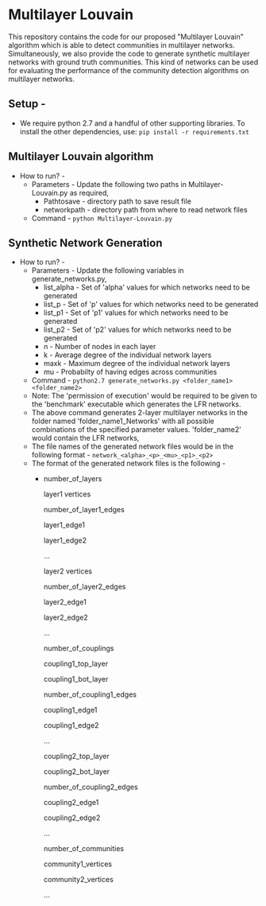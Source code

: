 # Multilayer Louvain
This repository contains the code for our proposed "Multilayer Louvain" algorithm which is able to detect communities in multilayer networks. Simultaneously, we also provide the code to generate synthetic multilayer networks with ground truth communities. This kind of networks can be used for evaluating the performance of the community detection algorithms on multilayer networks.

## Setup -
  + We require python 2.7 and a handful of other supporting libraries. To install the other dependencies, use: 
  ```pip install -r requirements.txt```

## Multilayer Louvain algorithm 
  + How to run? -
    + Parameters - Update the following two paths in Multilayer-Louvain.py as required,
      + Pathtosave - directory path to save result file 
      + networkpath - directory path from where to read network files
    + Command - 
      ```python Multilayer-Louvain.py``` 

## Synthetic Network Generation
  + How to run? -
    + Parameters - Update the following variables in generate_networks.py,
      + list_alpha - Set of 'alpha' values for which networks need to be generated 
      + list_p - Set of 'p' values for which networks need to be generated
      + list_p1 - Set of 'p1' values for which networks need to be generated 
      + list_p2 - Set of 'p2' values for which networks need to be generated 
      + n - Number of nodes in each layer
      + k - Average degree of the individual network layers
      + maxk - Maximum degree of the individual network layers
      + mu - Probabilty of having edges across communities
    + Command -
      ```python2.7 generate_networks.py <folder_name1> <folder_name2>```
    + Note: The 'permission of execution' would be required to be given to the 'benchmark' executable which generates the LFR networks.
    + The above command generates 2-layer multilayer networks in the folder named 'folder_name1_Networks' with all possible combinations of the specified parameter values. 'folder_name2' would contain the LFR networks,
    + The file names of the generated network files would be in the following format - ```network_<alpha>_<p>_<mu>_<p1>_<p2>```
    + The format of the generated network files is the following -
      + number_of_layers
      
        layer1 vertices
        
        number_of_layer1_edges
        
        layer1_edge1
        
        layer1_edge2
        
        ...
        
        layer2 vertices
        
        number_of_layer2_edges
        
        layer2_edge1
        
        layer2_edge2
        
        ...
        
        number_of_couplings
        
        coupling1_top_layer
        
        coupling1_bot_layer
        
        number_of_coupling1_edges
        
        coupling1_edge1
        
        coupling1_edge2
        
        ...
        
        coupling2_top_layer
        
        coupling2_bot_layer
        
        number_of_coupling2_edges
        
        coupling2_edge1
        
        coupling2_edge2
        
        ...
        
        number_of_communities
        
        community1_vertices
        
        community2_vertices
        
        ...
        

